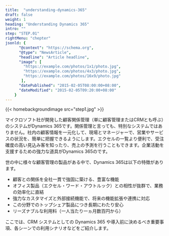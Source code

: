 ```yaml
---
title:  "understanding-dynamics-365"
draft: false
weight: 1
heading: "Understanding Dynamics 365"
intro: ""
step: "STEP.01"
rightMenu: "chepter"
jsonld: {
      "@context": "https://schema.org",
      "@type": "NewsArticle",
      "headline": "Article headline",
      "image": [
        "https://example.com/photos/1x1/photo.jpg",
        "https://example.com/photos/4x3/photo.jpg",
        "https://example.com/photos/16x9/photo.jpg"
       ],
      "datePublished": "2015-02-05T08:00:00+08:00",
      "dateModified": "2015-02-05T09:20:00+08:00"
    }
---
```


{{< homebackgroundimage src="step1.jpg" >}}

マイクロソフト社が開発した顧客関係管理（単に顧客管理またはCRMとも呼ぶ）のシステムがDynamics 365です。関係管理と言っても、特別なシステムではありません。社内の顧客情報を一元化して、現場とマネージャーで、営業やサービスの状況を、簡単に把握できるようにします。エクセルの一覧より便利で、受注確度の高い見込み客を知ったり、売上の予測を行うこともできます。企業活動を支援するための強力な道具がDynamics 365のです。

世の中に様々な顧客管理の製品がある中で、Dynamics 365は以下の特徴があります。

* 顧客との関係を全社一貫で強固に築ける、豊富な機能
* オフィス製品（エクセル・ワード・アウトルック）との相性が抜群で、業務の効率化に直結
* 強力なカスタマイズと外部接続機能で、将来の機能拡張や連携に対応
* この分野でのトップシェア製品につき長期にわたり安心
* リーズナブルな利用料（一人当たり一ヵ月数百円から）

ここでは、CRM システムとしての Dynamics 365 や導入前に決めるべき重要事項、各シーンでの利用シナリオなどをご紹介します。